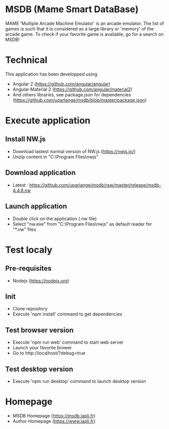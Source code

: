 # MSDB (Mame Smart DataBase) #
MAME 'Multiple Arcade Machine Emulator' is an arcade emulator. 
The list of games is such that it is considered as a large library or 'memory' of the arcade game. 
To check if your favorite game is available, go for a search on MSDB!

# Technical #
This application has been developped using
* Angular 2 (https://github.com/angular/angular) 
* Angular Material 2 (https://github.com/angular/material2)
* And others libraries, see package.json for dependencies (https://github.com/uparlange/msdb/blob/master/package.json)

# Execute application #

## Install NW.js ##
* Download lastest normal version of NW.js (https://nwjs.io/)
* Unzip content in "C:\Program Files\nwjs"

## Download application ##
* Latest : https://github.com/uparlange/msdb/raw/master/release/msdb-4.4.6.nw

## Launch application ##
* Double click on the application (.nw file)
* Select "nw.exe" from "C:\Program Files\nwjs" as default reader for "*.nw" files

# Test localy #

## Pre-requisites ##
* Nodejs (https://nodejs.org)

## Init ##
* Clone repository
* Execute 'npm install' command to get dependencies 

## Test browser version ##
* Execute 'npm run web' command to start web server
* Launch your favorite brower
* Go to http://localhost/?debug=true

## Test desktop version ##
* Execute 'npm run desktop' command to launch desktop version

# Homepage #
* MSDB Homepage (https://msdb.lapli.fr)
* Author Homepage (https://www.lapli.fr)